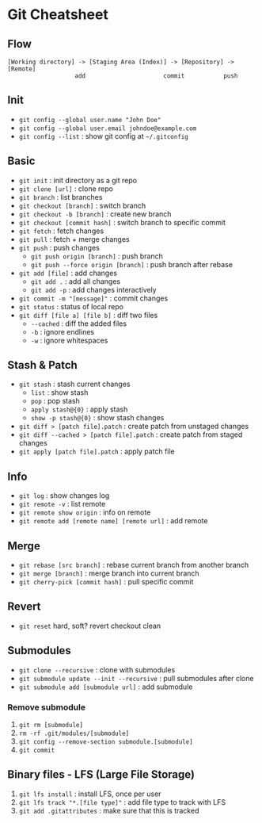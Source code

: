 # Git Cheatsheet

## Flow
```
[Working directory] -> [Staging Area (Index)] -> [Repository] -> [Remote]
                   add                      commit           push
```

## Init
- `git config --global user.name "John Doe"`
- `git config --global user.email johndoe@example.com`
- `git config --list` : show git config at `~/.gitconfig`
 
## Basic
- `git init` : init directory as a git repo
- `git clone [url]` : clone repo
- `git branch` : list branches
- `git checkout [branch]` : switch branch
- `git checkout -b [branch]` : create new branch
- `git checkout [commit hash]` : switch branch to specific commit
- `git fetch` : fetch changes
- `git pull` : fetch + merge changes
- `git push` : push changes
    - `git push origin [branch]` : push branch
    - `git push --force origin [branch]` : push branch after rebase
- `git add [file]` : add changes
    - `git add .` : add all changes
    - `git add -p` : add changes interactively
- `git commit -m "[message]"` : commit changes
- `git status` : status of local repo
- `git diff [file a] [file b]` : diff two files
    - `--cached` : diff the added files
    - `-b` : ignore endlines
    - `-w` : ignore whitespaces

## Stash & Patch
- `git stash` : stash current changes
    - `list` : show stash
    - `pop` : pop stash
    - `apply stash@{0}` : apply stash
    - `show -p stash@{0}` : show stash changes
- `git diff > [patch file].patch` : create patch from unstaged changes
- `git diff --cached > [patch file].patch` : create patch from staged changes
- `git apply [patch file].patch` : apply patch file

## Info
- `git log` : show changes log
- `git remote -v` : list remote
- `git remote show origin` : info on remote
- `git remote add [remote name] [remote url]` : add remote

## Merge
- `git rebase [src branch]` : rebase current branch from another branch
- `git merge [branch]` : merge branch into current branch
- `git cherry-pick [commit hash]` : pull specific commit

## Revert
- `git reset` hard, soft?
revert
checkout
clean

## Submodules
- `git clone --recursive` : clone with submodules
- `git submodule update --init --recursive` : pull submodules after clone
- `git submodule add [submodule url]` : add submodule

### Remove submodule
1. `git rm [submodule]`
2. `rm -rf .git/modules/[submodule]`
3. `git config --remove-section submodule.[submodule]`
4. `git commit`

## Binary files - LFS (Large File Storage)
1. `git lfs install` : install LFS, once per user
2. `git lfs track "*.[file type]"` : add file type to track with LFS
3. `git add .gitattributes` : make sure that this is tracked
